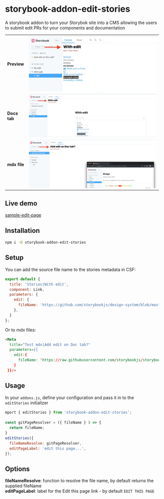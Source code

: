# storybook-addon-edit-stories

A storybook addon to turn your Storybok site into a CMS allowing the users to submit edit PRs for your components and documentation

|||
| :------------- | :----------: |
|**Preview** |![Edit on preview](./assets/edit-preview.jpg)|
|**Docs tab** |![Edit on docs](./assets/edit-docs.jpg)|
|**mdx file** |![Edit mdx](./assets/edit-mdx.jpg)|
## Live demo
[sample-edit-page](https://atanasster.github.io/storybook-addon-edit-stories/)

## Installation
```sh
npm i -D storybook-addon-edit-stories
```

## Setup

You can add the source file name to the stories metadata in CSF:

```js
export default {
  title: 'Stories|With edit',
  component: Link,
  parameters: {
    edit: {
      fileName: 'https://github.com/storybookjs/design-system/blob/master/src/components/Link.js'
    },  
  }
};
```

Or to mdx files: 
```md
<Meta
  title="Test mdx|Add edit on Doc tab?"
  parameters={{
    edit:{ 
      fileName: 'https://raw.githubusercontent.com/storybookjs/storybook/next/addons/docs/docs/docspage.md' 
    }  
 }}/>

```
## Usage
In your `addons.js`, define your configuration and pass it in to the `editStories` initializer


```js
mport { editStories } from 'storybook-addon-edit-stories';

const gitPageResolver = ({ fileName } ) => {
  return fileName;
}
editStories({
  fileNameResolve: gitPageResolver,
  editPageLabel: 'edit this page...',
});

```

## Options

**fileNameResolve**: function to resolve the file name, by default returns the supplied fileName<br/>
**editPageLabel**: label for the Edit this page link - by default `EDIT THIS PAGE`<br/>
